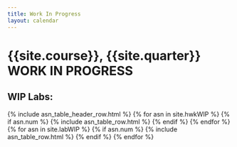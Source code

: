 ```yaml
---
title: Work In Progress
layout: calendar
---
```


# {{site.course}}, {{site.quarter}} WORK IN PROGRESS

<div id='calendar' class='calendar'></div>

<div id='calendar' class='calendar'></div>


<div data-role="collapsible" data-collapsed="false">
<h2 id="WIPlabs">WIP Labs:</h2>
<table id="lab_table" class="asn_table">
  {% include asn_table_header_row.html %}
{% for asn in site.hwkWIP %}
 {% if asn.num %}
   {% include asn_table_row.html %}
 {% endif %}
{% endfor %}
{% for asn in site.labWIP %}
 {% if asn.num %}
   {% include asn_table_row.html %}
 {% endif %}
{% endfor %}
</table>


</div>


